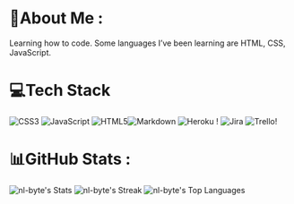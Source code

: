 # 💫About Me :

 Learning how to code. Some languages I’ve been learning are HTML, CSS, JavaScript.



# 💻Tech Stack

![CSS3](https://img.shields.io/badge/css3-%231572B6.svg?style=for-the-badge&logo=css3&logoColor=white) ![JavaScript](https://img.shields.io/badge/javascript-%23323330.svg?style=for-the-badge&logo=javascript&logoColor=%23F7DF1E) 
![HTML5](https://img.shields.io/badge/html5-%23E34F26.svg?style=for-the-badge&logo=html5&logoColor=white)![Markdown](https://img.shields.io/badge/markdown-%23000000.svg?style=for-the-badge&logo=markdown&logoColor=white) 
![Heroku](https://img.shields.io/badge/heroku-%23430098.svg?style=for-the-badge&logo=heroku&logoColor=white) ! 
![Jira](https://img.shields.io/badge/jira-%230A0FFF.svg?style=for-the-badge&logo=jira&logoColor=white) 
![Trello](https://img.shields.io/badge/Trello-%23026AA7.svg?style=for-the-badge&logo=Trello&logoColor=white)!

# 📊GitHub Stats :
![nl-byte's Stats](https://github-readme-stats.vercel.app/api?username=nl-byte&theme=omni&show_icons=true&hide_border=true&count_private=true)
![nl-byte's Streak](https://github-readme-streak-stats.herokuapp.com/?user=nl-byte&theme=omni&hide_border=true)
![nl-byte's Top Languages](https://github-readme-stats.vercel.app/api/top-langs/?username=nl-byte&theme=omni&show_icons=true&hide_border=true&layout=compact)